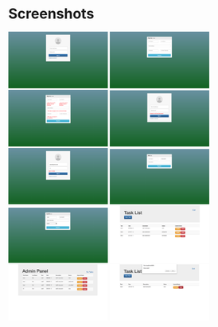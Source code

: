 # Screenshots
<p>
 <a href="https://github.com/kaankilic94/springodev/blob/master/screenshots/1.png" target="_blank">
<img src="https://github.com/kaankilic94/springodev/blob/master/screenshots/1.png" width="200" style="max-width:100%;"></a>
 
  <a href="https://github.com/kaankilic94/springodev/blob/master/screenshots/2.png" target="_blank">
<img src="https://github.com/kaankilic94/springodev/blob/master/screenshots/2.png" width="200" style="max-width:100%;"></a>

 <a href="https://github.com/kaankilic94/springodev/blob/master/screenshots/3.png" target="_blank">
<img src="https://github.com/kaankilic94/springodev/blob/master/screenshots/3.png" width="200" style="max-width:100%;"></a>

 <a href="https://github.com/kaankilic94/springodev/blob/master/screenshots/4.png" target="_blank">
<img src="https://github.com/kaankilic94/springodev/blob/master/screenshots/4.png" width="200" style="max-width:100%;"></a>

 <a href="https://github.com/kaankilic94/springodev/blob/master/screenshots/5.png" target="_blank">
<img src="https://github.com/kaankilic94/springodev/blob/master/screenshots/5.png" width="200" style="max-width:100%;"></a>

 <a href="https://github.com/kaankilic94/springodev/blob/master/screenshots/6.png" target="_blank">
<img src="https://github.com/kaankilic94/springodev/blob/master/screenshots/6.png" width="200" style="max-width:100%;"></a>

 <a href="https://github.com/kaankilic94/springodev/blob/master/screenshots/7.png" target="_blank">
<img src="https://github.com/kaankilic94/springodev/blob/master/screenshots/7.png" width="200" style="max-width:100%;"></a>

 <a href="https://github.com/kaankilic94/springodev/blob/master/screenshots/8.png" target="_blank">
<img src="https://github.com/kaankilic94/springodev/blob/master/screenshots/8.png" width="200" style="max-width:100%;"></a>

 <a href="https://github.com/kaankilic94/springodev/blob/master/screenshots/9.png" target="_blank">
<img src="https://github.com/kaankilic94/springodev/blob/master/screenshots/9.png" width="200" style="max-width:100%;"></a>

 <a href="https://github.com/kaankilic94/springodev/blob/master/screenshots/10.png" target="_blank">
<img src="https://github.com/kaankilic94/springodev/blob/master/screenshots/10.png" width="200" style="max-width:100%;"></a>


  
